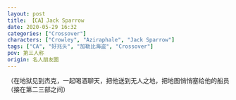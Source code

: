 ```yaml
---
layout: post
title: 【CA】Jack Sparrow
date: 2020-05-29 16:32
categories: ["Crossover"]
characters: ["Crowley", "Aziraphale", "Jack Sparrow"]
tags: ["CA", "好兆头", "加勒比海盗", "Crossover"]
pov: 第三人称
origin: 名人朋友圈
---
```


（在地狱见到杰克，一起喝酒聊天，把他送到无人之地，把地图悄悄塞给他的船员（接在第二三部之间）
